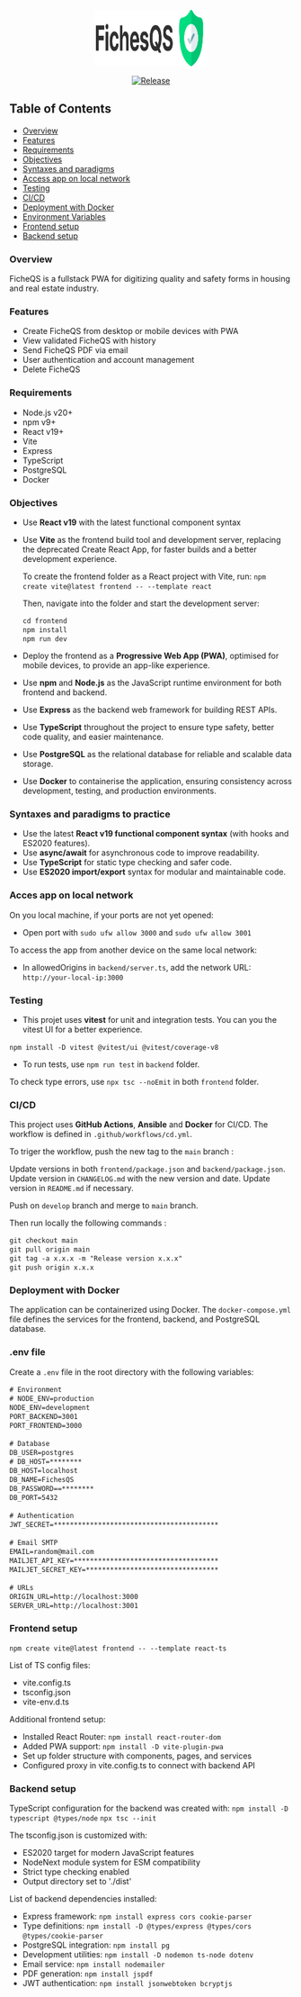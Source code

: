 <p align="center">
  <img src="frontend/src/assets/images/logo-mobile.png" alt="FicheQS Logo" width="200" height="100">
</p>

<p align="center">
  <a href="https://github.com/JulienLach/FicheQS/releases">
    <img src="https://img.shields.io/badge/Release-1.0.70-00DD80?logo=github" alt="Release" />
  </a>
</p>

## Table of Contents

-   [Overview](#overview)
-   [Features](#features)
-   [Requirements](#requirements)
-   [Objectives](#objectives)
-   [Syntaxes and paradigms](#syntaxes-and-paradigms-to-practice)
-   [Access app on local network](#acces-app-on-local-network)
-   [Testing](#testing)
-   [CI/CD](#cicd)
-   [Deployment with Docker](#deployment-with-docker)
-   [Environment Variables](#env-file)
-   [Frontend setup](#frontend-setup)
-   [Backend setup](#backend-setup)

### Overview

FicheQS is a fullstack PWA for digitizing quality and safety forms in housing and real estate industry.

### Features

-   Create FicheQS from desktop or mobile devices with PWA
-   View validated FicheQS with history
-   Send FicheQS PDF via email
-   User authentication and account management
-   Delete FicheQS

### Requirements

-   Node.js v20+
-   npm v9+
-   React v19+
-   Vite
-   Express
-   TypeScript
-   PostgreSQL
-   Docker

### Objectives

-   Use **React v19** with the latest functional component syntax
-   Use **Vite** as the frontend build tool and development server, replacing the deprecated Create React App, for faster builds and a better development experience.

    To create the frontend folder as a React project with Vite, run:
    `npm create vite@latest frontend -- --template react`

    Then, navigate into the folder and start the development server:

    ```
    cd frontend
    npm install
    npm run dev
    ```

-   Deploy the frontend as a **Progressive Web App (PWA)**, optimised for mobile devices, to provide an app-like experience.
-   Use **npm** and **Node.js** as the JavaScript runtime environment for both frontend and backend.
-   Use **Express** as the backend web framework for building REST APIs.
-   Use **TypeScript** throughout the project to ensure type safety, better code quality, and easier maintenance.
-   Use **PostgreSQL** as the relational database for reliable and scalable data storage.
-   Use **Docker** to containerise the application, ensuring consistency across development, testing, and production environments.

### Syntaxes and paradigms to practice

-   Use the latest **React v19 functional component syntax** (with hooks and ES2020 features).
-   Use **async/await** for asynchronous code to improve readability.
-   Use **TypeScript** for static type checking and safer code.
-   Use **ES2020 import/export** syntax for modular and maintainable code.

### Acces app on local network

On you local machine, if your ports are not yet opened:

-   Open port with `sudo ufw allow 3000` and `sudo ufw allow 3001`

To access the app from another device on the same local network:

-   In allowedOrigins in `backend/server.ts`, add the network URL: `http://your-local-ip:3000`

### Testing

-   This projet uses **vitest** for unit and integration tests. You can you the vitest UI for a better experience.

`npm install -D vitest @vitest/ui @vitest/coverage-v8`

-   To run tests, use `npm run test` in `backend` folder.

To check type errors, use `npx tsc --noEmit` in both `frontend` folder.

### CI/CD

This project uses **GitHub Actions**, **Ansible** and **Docker** for CI/CD. The workflow is defined in `.github/workflows/cd.yml`.

To triger the workflow, push the new tag to the `main` branch :

Update versions in both `frontend/package.json` and `backend/package.json`.
Update version in `CHANGELOG.md` with the new version and date.
Update version in `README.md` if necessary.

Push on `develop` branch and merge to `main` branch.

Then run locally the following commands :

```
git checkout main
git pull origin main
git tag -a x.x.x -m "Release version x.x.x"
git push origin x.x.x
```

### Deployment with Docker

The application can be containerized using Docker. The `docker-compose.yml` file defines the services for the frontend, backend, and PostgreSQL database.

### .env file

Create a `.env` file in the root directory with the following variables:

```
# Environment
# NODE_ENV=production
NODE_ENV=development
PORT_BACKEND=3001
PORT_FRONTEND=3000

# Database
DB_USER=postgres
# DB_HOST=********
DB_HOST=localhost
DB_NAME=FichesQS
DB_PASSWORD==********
DB_PORT=5432

# Authentication
JWT_SECRET=*****************************************

# Email SMTP
EMAIL=random@mail.com
MAILJET_API_KEY=************************************
MAILJET_SECRET_KEY=*********************************

# URLs
ORIGIN_URL=http://localhost:3000
SERVER_URL=http://localhost:3001
```

### Frontend setup

`npm create vite@latest frontend -- --template react-ts`

List of TS config files:

-   vite.config.ts
-   tsconfig.json
-   vite-env.d.ts

Additional frontend setup:

-   Installed React Router: `npm install react-router-dom`
-   Added PWA support: `npm install -D vite-plugin-pwa`
-   Set up folder structure with components, pages, and services
-   Configured proxy in vite.config.ts to connect with backend API

### Backend setup

TypeScript configuration for the backend was created with:
`npm install -D typescript @types/node`
`npx tsc --init`

The tsconfig.json is customized with:

-   ES2020 target for modern JavaScript features
-   NodeNext module system for ESM compatibility
-   Strict type checking enabled
-   Output directory set to './dist'

List of backend dependencies installed:

-   Express framework: `npm install express cors cookie-parser`
-   Type definitions: `npm install -D @types/express @types/cors @types/cookie-parser`
-   PostgreSQL integration: `npm install pg`
-   Development utilities: `npm install -D nodemon ts-node dotenv`
-   Email service: `npm install nodemailer`
-   PDF generation: `npm install jspdf`
-   JWT authentication: `npm install jsonwebtoken bcryptjs`
